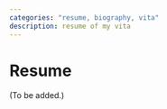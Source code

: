 ```yaml
---
categories: "resume, biography, vita"
description: resume of my vita
---
```


# Resume

(To be added.)
